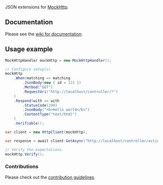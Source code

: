 JSON extensions for [MockHttp](https://github.com/skwasjer/MockHttp).

## Documentation

Please see the [wiki for documentation](https://github.com/skwasjer/MockHttp/wiki).

## Usage example ###

```csharp
MockHttpHandler mockHttp = new MockHttpHandler();

// Configure setup(s).
mockHttp
    .When(matching => matching
        .JsonBody(new { id = 123 })
        .Method("GET")
        .RequestUri("http://localhost/controller/*")
    )
    .Respond(with => with
        .StatusCode(200)
        .JsonBody("<b>Hello world</b>")
        .ContentType("text/html")
    )
    .Verifiable();

var client = new HttpClient(mockHttp);

var response = await client.GetAsync("http://localhost/controller/action?test=1");

// Verify the expectations.
mockHttp.Verify();
```

### Contributions

Please check out the [contribution guidelines](https://github.com/skwasjer/MockHttp/blob/main/CONTRIBUTING.md).
